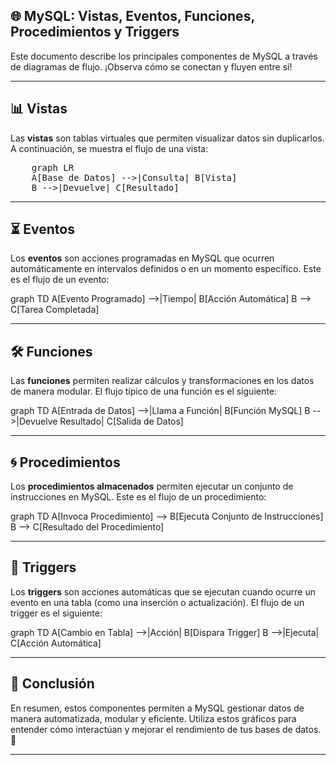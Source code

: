 ## 🌐 MySQL: Vistas, Eventos, Funciones, Procedimientos y Triggers

Este documento describe los principales componentes de MySQL a través de diagramas de flujo. ¡Observa cómo se conectan y fluyen entre sí!

---

## 📊 Vistas

Las **vistas** son tablas virtuales que permiten visualizar datos sin duplicarlos. A continuación, se muestra el flujo de una vista:

<pre class="mermaid">
    graph LR
    A[Base de Datos] -->|Consulta| B[Vista]
    B -->|Devuelve| C[Resultado]
</pre>


---

## ⏳ Eventos

Los **eventos** son acciones programadas en MySQL que ocurren automáticamente en intervalos definidos o en un momento específico. Este es el flujo de un evento:

<div class="mermaid">
graph TD
    A[Evento Programado] -->|Tiempo| B[Acción Automática]
    B --> C[Tarea Completada]
</div>

---

## 🛠️ Funciones

Las **funciones** permiten realizar cálculos y transformaciones en los datos de manera modular. El flujo típico de una función es el siguiente:

<div class="mermaid">
graph TD
    A[Entrada de Datos] -->|Llama a Función| B[Función MySQL]
    B -->|Devuelve Resultado| C[Salida de Datos]
</div>

---

## 🌀 Procedimientos

Los **procedimientos almacenados** permiten ejecutar un conjunto de instrucciones en MySQL. Este es el flujo de un procedimiento:

<div class="mermaid">
graph TD
    A[Invoca Procedimiento] --> B[Ejecuta Conjunto de Instrucciones]
    B --> C[Resultado del Procedimiento]
</div>

---

## 🔁 Triggers

Los **triggers** son acciones automáticas que se ejecutan cuando ocurre un evento en una tabla (como una inserción o actualización). El flujo de un trigger es el siguiente:

<div class="mermaid">
graph TD
    A[Cambio en Tabla] -->|Acción| B[Dispara Trigger]
    B -->|Ejecuta| C[Acción Automática]
</div>

---

## 🔗 Conclusión

En resumen, estos componentes permiten a MySQL gestionar datos de manera automatizada, modular y eficiente. Utiliza estos gráficos para entender cómo interactúan y mejorar el rendimiento de tus bases de datos. 🚀

---


